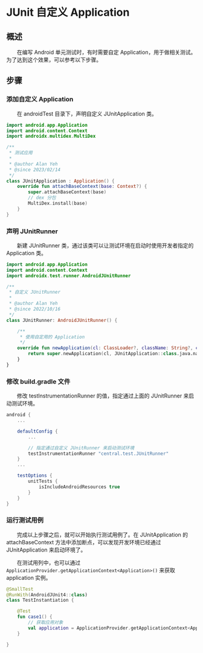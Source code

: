 # JUnit 自定义 Application
## 概述
&emsp;&emsp;在编写 Android 单元测试时，有时需要自定 Application，用于做相关测试。为了达到这个效果，可以参考以下步骤。

## 步骤
### 添加自定义 Application
&emsp;&emsp;在 androidTest 目录下，声明自定义 JUnitApplication 类。

```kotlin
import android.app.Application
import android.content.Context
import androidx.multidex.MultiDex

/**
 * 测试应用
 *
 * @author Alan Yeh
 * @since 2023/02/14
 */
class JUnitApplication : Application() {
    override fun attachBaseContext(base: Context?) {
        super.attachBaseContext(base)
        // dex 分包
        MultiDex.install(base)
    }
}
```

### 声明 JUnitRunner
&emsp;&emsp;新建 JUnitRunner 类，通过该类可以让测试环境在启动时使用开发者指定的 Application 类。

```kotlin
import android.app.Application
import android.content.Context
import androidx.test.runner.AndroidJUnitRunner

/**
 * 自定义 JUnitRunner
 *
 * @author Alan Yeh
 * @since 2022/10/16
 */
class JUnitRunner: AndroidJUnitRunner() {

    /**
     * 使用自定用的 Application
     */
    override fun newApplication(cl: ClassLoader?, className: String?, context: Context?): Application {
        return super.newApplication(cl, JUnitApplication::class.java.name, context)
    }
}
```

### 修改 build.gradle 文件
&emsp;&emsp;修改 testInstrumentationRunner 的值，指定通过上面的 JUnitRunner 来启动测试环境。

```groovy
android {
    ...

    defaultConfig {
        ...

        // 指定通过自定义 JUnitRunner 来启动测试环境
        testInstrumentationRunner "central.test.JUnitRunner"
    }
    ...

    testOptions {
        unitTests {
            isIncludeAndroidResources true
        }
    }
}
```

### 运行测试用例
&emsp;&emsp;完成以上步骤之后，就可以开始执行测试用例了。在 JUnitApplication 的 attachBaseContext 方法中添加断点，可以发现开发环境已经通过 JUnitApplication 来启动环境了。

&emsp;&emsp;在测试用列中，也可以通过 `ApplicationProvider.getApplicationContext<Application>()` 来获取 application 实例。

```kotlin
@SmallTest
@RunWith(AndroidJUnit4::class)
class TestInstantiation {

    @Test
    fun case1() {
        // 获取应用对象
        val application = ApplicationProvider.getApplicationContext<Application>()
    }

}
```